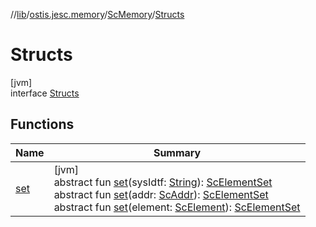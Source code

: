//[lib](../../../../index.md)/[ostis.jesc.memory](../../index.md)/[ScMemory](../index.md)/[Structs](index.md)

# Structs

[jvm]\
interface [Structs](index.md)

## Functions

| Name | Summary |
|---|---|
| [set](set.md) | [jvm]<br>abstract fun [set](set.md)(sysIdtf: [String](https://kotlinlang.org/api/latest/jvm/stdlib/kotlin/-string/index.html)): [ScElementSet](../../../ostis.jesc.memory.struct/-sc-element-set/index.md)<br>abstract fun [set](set.md)(addr: [ScAddr](../../../ostis.jesc.client.model.addr/-sc-addr/index.md)): [ScElementSet](../../../ostis.jesc.memory.struct/-sc-element-set/index.md)<br>abstract fun [set](set.md)(element: [ScElement](../../../ostis.jesc.memory.element/-sc-element/index.md)): [ScElementSet](../../../ostis.jesc.memory.struct/-sc-element-set/index.md) |
